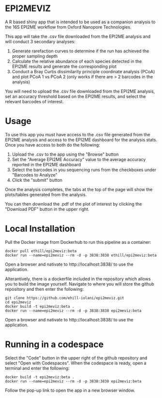 # EPI2MEVIZ

A R based shiny app that is intended to be used as a companion analysis to the 16S EPI2ME workflow from Oxford Nanopore Technologies.

This app will take the .csv file downloaded from the EPI2ME analysis and will conduct 3 secondary analyses:
1) Generate rarefaction curves to determine if the run has achieved the proper sampling depth
2) Calculate the relative abundance of each species detected in the EPI2ME results and generate the corresponding plot
3) Conduct a Bray Curtis dissimilarity principle coordinate analysis (PCoA) and plot PCoA 1 vs PCoA 2 (only works if there are > 2 barcodes in the analysis)

You will need to upload the .csv file downloaded from the EPI2ME analysis, set an accuracy threshold based on the EPI2ME results, and select the relevant barcodes of interest.

# Usage

To use this app you must have access to the .csv file generated from the EPI2ME analysis and access to the EPI2ME dashboard for the analysis stats.
Once you have access to both do the following:
1) Upload the .csv to the app using the "Browse" button
2) Set the "Average EPI2ME Accuracy" value to the average accuracy reported in the EPI2ME dashboard
3) Select the barcodes in you sequencing runs from the checkboxes under "Barcodes to Analyze"
4) Click the "submit" button

Once the analysis completes, the tabs at the top of the page will show the plots/tables generated from the analysis.

You can then download the .pdf of the plot of interest by clicking the "Download PDF" button in the upper right.

# Local Installation

Pull the Docker image from Dockerhub to run this pipeline as a container:
```
docker pull ethill/epi2meviz:beta
docker run --name=epi2meviz --rm -d -p 3838:3838 ethill/epi2meviz:beta
```

Open a browser and nativate to http://localhost:3838/ to use the application.

Alterantively, there is a dockerfile included in the repository which allows you to build the image yourself.
Navigate to where you will store the github repository and then enter the following:
```
git clone https://github.com/ehill-iolani/epi2meviz.git
cd epi2meviz
docker build -t epi2meviz:beta .
docker run --name=epi2meviz --rm -d -p 3838:3838 epi2meviz:beta
```

Open a browser and nativate to http://localhost:3838/ to use the application.

# Running in a codespace

Select the "Code" button in the upper right of the github repository and select "Open with Codespaces".
When the codespace is ready, open a terminal and enter the following:
```
docker build -t epi2meviz:beta .
docker run --name=epi2meviz --rm -d -p 3838:3838 epi2meviz:beta
```

Follow the pop-up link to open the app in a new browser window.